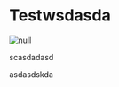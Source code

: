 # Testwsdasda

![null](https://qa.aecinspire.net/assets/img/Inspire_white_horizontal.png)

scasdadasd

asdasdskda
